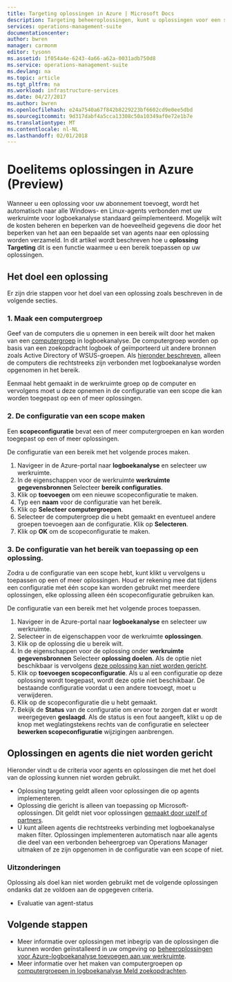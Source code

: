 ```yaml
---
title: Targeting oplossingen in Azure | Microsoft Docs
description: Targeting beheeroplossingen, kunt u oplossingen voor een specifieke set van agents beperken.  Dit artikel wordt beschreven hoe u de configuratie van een scope maken en dit toepassen op een oplossing.
services: operations-management-suite
documentationcenter: 
author: bwren
manager: carmonm
editor: tysonn
ms.assetid: 1f054a4e-6243-4a66-a62a-0031adb750d8
ms.service: operations-management-suite
ms.devlang: na
ms.topic: article
ms.tgt_pltfrm: na
ms.workload: infrastructure-services
ms.date: 04/27/2017
ms.author: bwren
ms.openlocfilehash: e24a7540a67f842b8229223bf6602cd9e0ee5dbd
ms.sourcegitcommit: 9d317dabf4a5cca13308c50a10349af0e72e1b7e
ms.translationtype: MT
ms.contentlocale: nl-NL
ms.lasthandoff: 02/01/2018
---
```

# <a name="targeting-management-solutions-in-azure-preview"></a>Doelitems oplossingen in Azure (Preview)
Wanneer u een oplossing voor uw abonnement toevoegt, wordt het automatisch naar alle Windows- en Linux-agents verbonden met uw werkruimte voor logboekanalyse standaard geïmplementeerd.  Mogelijk wilt de kosten beheren en beperken van de hoeveelheid gegevens die door het beperken van het aan een bepaalde set van agents naar een oplossing worden verzameld.  In dit artikel wordt beschreven hoe u **oplossing Targeting** dit is een functie waarmee u een bereik toepassen op uw oplossingen.

## <a name="how-to-target-a-solution"></a>Het doel een oplossing
Er zijn drie stappen voor het doel van een oplossing zoals beschreven in de volgende secties. 


### <a name="1-create-a-computer-group"></a>1. Maak een computergroep
Geef van de computers die u opnemen in een bereik wilt door het maken van een [computergroep](../log-analytics/log-analytics-computer-groups.md) in logboekanalyse.  De computergroep worden op basis van een zoekopdracht logboek of geïmporteerd uit andere bronnen zoals Active Directory of WSUS-groepen. Als [hieronder beschreven](#solutions-and-agents-that-cant-be-targeted), alleen de computers die rechtstreeks zijn verbonden met logboekanalyse worden opgenomen in het bereik.

Eenmaal hebt gemaakt in de werkruimte groep op de computer en vervolgens moet u deze opnemen in de configuratie van een scope die kan worden toegepast op een of meer oplossingen.
 
 
 ### <a name="2-create-a-scope-configuration"></a>2. De configuratie van een scope maken
 Een **scopeconfiguratie** bevat een of meer computergroepen en kan worden toegepast op een of meer oplossingen. 
 
 De configuratie van een bereik met het volgende proces maken.  

 1. Navigeer in de Azure-portal naar **logboekanalyse** en selecteer uw werkruimte.
 2. In de eigenschappen voor de werkruimte **werkruimte gegevensbronnen** Selecteer **bereik configuraties**.
 3. Klik op **toevoegen** om een nieuwe scopeconfiguratie te maken.
 4. Typ een **naam** voor de configuratie van het bereik.
 5. Klik op **Selecteer computergroepen**.
 6. Selecteer de computergroep die u hebt gemaakt en eventueel andere groepen toevoegen aan de configuratie.  Klik op **Selecteren**.  
 6. Klik op **OK** om de scopeconfiguratie te maken. 


 ### <a name="3-apply-the-scope-configuration-to-a-solution"></a>3. De configuratie van het bereik van toepassing op een oplossing.
Zodra u de configuratie van een scope hebt, kunt klikt u vervolgens u toepassen op een of meer oplossingen.  Houd er rekening mee dat tijdens een configuratie met één scope kan worden gebruikt met meerdere oplossingen, elke oplossing alleen één scopeconfiguratie gebruiken kan.

De configuratie van een bereik met het volgende proces toepassen.  

 1. Navigeer in de Azure-portal naar **logboekanalyse** en selecteer uw werkruimte.
 2. Selecteer in de eigenschappen voor de werkruimte **oplossingen**.
 3. Klik op de oplossing die u bereik wilt.
 4. In de eigenschappen voor de oplossing onder **werkruimte gegevensbronnen** Selecteer **oplossing doelen**.  Als de optie niet beschikbaar is vervolgens [deze oplossing kan niet worden gericht](#solutions-and-agents-that-cant-be-targeted).
 5. Klik op **toevoegen scopeconfiguratie**.  Als u al een configuratie op deze oplossing wordt toegepast, wordt deze optie niet beschikbaar.  De bestaande configuratie voordat u een andere toevoegt, moet u verwijderen.
 6. Klik op de scopeconfiguratie die u hebt gemaakt.
 7. Bekijk de **Status** van de configuratie om ervoor te zorgen dat er wordt weergegeven **geslaagd**.  Als de status is een fout aangeeft, klikt u op de knop met weglatingstekens rechts van de configuratie en selecteer **bewerken scopeconfiguratie** wijzigingen aanbrengen.

## <a name="solutions-and-agents-that-cant-be-targeted"></a>Oplossingen en agents die niet worden gericht
Hieronder vindt u de criteria voor agents en oplossingen die met het doel van de oplossing kunnen niet worden gebruikt.

- Oplossing targeting geldt alleen voor oplossingen die op agents implementeren.
- Oplossing die gericht is alleen van toepassing op Microsoft-oplossingen.  Dit geldt niet voor oplossingen [gemaakt door uzelf of partners](operations-management-suite-solutions-creating.md).
- U kunt alleen agents die rechtstreeks verbinding met logboekanalyse maken filter.  Oplossingen implementeren automatisch naar alle agents die deel van een verbonden beheergroep van Operations Manager uitmaken of ze zijn opgenomen in de configuratie van een scope of niet.

### <a name="exceptions"></a>Uitzonderingen
Oplossing als doel kan niet worden gebruikt met de volgende oplossingen ondanks dat ze voldoen aan de opgegeven criteria.

- Evaluatie van agent-status

## <a name="next-steps"></a>Volgende stappen
- Meer informatie over oplossingen met inbegrip van de oplossingen die kunnen worden geïnstalleerd in uw omgeving op [beheeroplossingen voor Azure-logboekanalyse toevoegen aan uw werkruimte](../log-analytics/log-analytics-add-solutions.md).
- Meer informatie over het maken van computergroepen op [computergroepen in logboekanalyse Meld zoekopdrachten](../log-analytics/log-analytics-computer-groups.md).